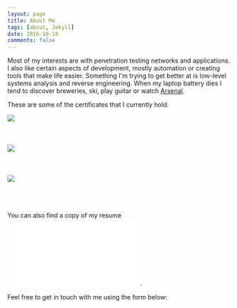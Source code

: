 ```yaml
---
layout: page
title: About Me
tags: [about, Jekyll]
date: 2016-10-10
comments: false
---
```


Most of my interests are with penetration testing networks and applications. I also like certain aspects of development, mostly automation or creating tools that make life easier. Something I'm trying to get better at is low-level systems analysis and reverse engineering. When my laptop battery dies I tend to discover breweries, ski, play guitar or watch <a href="https://www.reddit.com/r/gunners">Arsenal</a>.

These are some of the certificates that I currently hold:

<a href="https://www.offensive-security.com/information-security-certifications/oscp-offensive-security-certified-professional/"><img style="float: left;" src="https://raw.githubusercontent.com/skahwah/skahwah.github.io/master/_data/certs/oscp.png" /></a>
<br>
<br>
<br>
<br>
<a href="https://www.offensive-security.com/information-security-certifications/oswp-offensive-security-wireless-professional/"><img style="float: left;" src="https://raw.githubusercontent.com/skahwah/skahwah.github.io/master/_data/certs/oswp.png" /></a>    
<br>
<br>
<br>
<a href="http://www.securitytube-training.com/online-courses/securitytube-linux-assembly-expert/"><img style="float: left;" src="https://raw.githubusercontent.com/skahwah/skahwah.github.io/master/_data/certs/slae.png" /></a>
<br>
<br>
<br>
<br>

You can also find a copy of my resume ![here](data/resume.pdf).

Feel free to get in touch with me using the form below:

<div style="text-align: left;">
<a href="http://www.foxyform.com/" id="foxyform_embed_link_655800"></a>
<script type="text/javascript">
(function(d, t){
   var g = d.createElement(t),
       s = d.getElementsByTagName(t)[0];
   g.src = "http://www.foxyform.com/js.php?id=655800&sec_hash=4431709aa98&width=350px";
   s.parentNode.insertBefore(g, s);
}(document, "script"));
</script></div>
